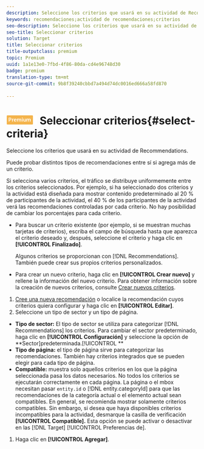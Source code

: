 ```yaml
---
description: Seleccione los criterios que usará en su actividad de Recommendations.
keywords: recomendaciones;actividad de recomendaciones;criterios
seo-description: Seleccione los criterios que usará en su actividad de Recommendations.
seo-title: Seleccionar criterios
solution: Target
title: Seleccionar criterios
title-outputclass: premium
topic: Premium
uuid: 1a1e13e0-7fbd-4f86-80da-cd4e96748d30
badge: premium
translation-type: tm+mt
source-git-commit: 9b8f39240cbbd7a494d74dc0016ed666a58fd870

---
```



# ![PREMIUM](/help/assets/premium.png) Seleccionar criterios{#select-criteria}

Seleccione los criterios que usará en su actividad de Recommendations.

Puede probar distintos tipos de recomendaciones entre sí si agrega más de un criterio.

Si selecciona varios criterios, el tráfico se distribuye uniformemente entre los criterios seleccionados. Por ejemplo, si ha seleccionado dos criterios y la actividad está diseñada para mostrar contenido predeterminado al 20 % de participantes de la actividad, el 40 % de los participantes de la actividad verá las recomendaciones controladas por cada criterio. No hay posibilidad de cambiar los porcentajes para cada criterio.

* Para buscar un criterio existente (por ejemplo, si se muestran muchas tarjetas de criterios), escriba el campo de búsqueda hasta que aparezca el criterio deseado y, después, seleccione el criterio y haga clic en **[!UICONTROL Finalizado]**.

   Algunos criterios se proporcionan con [!DNL Recommendations]. También puede crear sus propios criterios personalizados.

* Para crear un nuevo criterio, haga clic en **[!UICONTROL Crear nuevo]** y rellene la información del nuevo criterio. Para obtener información sobre la creación de nuevos criterios, consulte [Crear nuevos criterios](../../c-recommendations/c-algorithms/create-new-algorithm.md#task_8A9CB465F28D44899F69F38AD27352FE).

1. [Cree una nueva recomendación](../../c-recommendations/t-create-recs-activity/create-recs-activity.md#task_6874328773C64C44A73F0A130AD3F96F) o localice la recomendación cuyos criterios quiera configurar y haga clic en **[!UICONTROL Editar]**.
1. Seleccione un tipo de sector y un tipo de página.

* **Tipo de sector:** El tipo de sector se utiliza para categorizar [!DNL Recommendations] los criterios. Para cambiar el sector predeterminado, haga clic en **[!UICONTROL Configuración]** y seleccione la opción de **Sector]predeterminada.[!UICONTROL **
* **Tipo de página:** el tipo de página sirve para categorizar las recomendaciones. También hay criterios integrados que se pueden elegir para cada tipo de página.
* **Compatible:** muestra solo aquellos criterios en los que la página seleccionada pasa los datos necesarios. No todos los criterios se ejecutarán correctamente en cada página. La página o el mbox necesitan pasar `entity.id` o [!DNL entity.categoryId] para que las recomendaciones de la categoría actual o el elemento actual sean compatibles. En general, se recomienda mostrar solamente criterios compatibles. Sin embargo, si desea que haya disponibles criterios incompatibles para la actividad, desmarque la casilla de verificación **[!UICONTROL Compatible].** Esta opción se puede activar o desactivar en las [!DNL Target] [!UICONTROL Preferencias de].

1. Haga clic en **[!UICONTROL Agregar]**.
